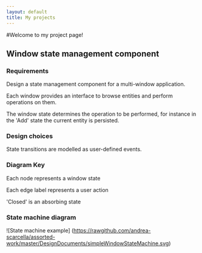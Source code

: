 ```yaml
---
layout: default
title: My projects
---
```

#Welcome to my project page!

## Window state management component

### Requirements
Design a state management component for a multi-window application.

Each window provides an interface to browse entities and perform operations on them.

The window state determines the operation to be performed, for instance in the 'Add' state the current entity is persisted.

### Design choices
State transitions are modelled as user-defined events.

### Diagram Key
Each node represents a window state

Each edge label represents a user action

'Closed' is an absorbing state

### State machine diagram
![State machine example] (https://rawgithub.com/andrea-scarcella/assorted-work/master/DesignDocuments/simpleWindowStateMachine.svg)

   